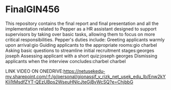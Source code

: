 # FinalGIN456
This repository contains the final report and final presentation and all the implementation related to Pepper as a HR assistant designed to support supervisors by taking over basic tasks, allowing them to focus on more critical responsibilities. 
Pepper's duties include:
Greeting applicants warmly upon arrival:gio
Guiding applicants to the appropriate rooms:gio charbel
Asking basic questions to streamline initial recruitment stages:georges joseph
Assessing applicant with a short quiz:joseph georges
Dismissing applicants when the interview concludes:charbel charbel


LINK VIDEO ON ONEDRIVE:https://netusekedu-my.sharepoint.com/:f:/g/personal/gionassif_y_rizk_net_usek_edu_lb/Enw2kYKIi1tMsdfZYT-QEzUBps2WseuHNlcJteGjBvWcSQ?e=ChjbbG
